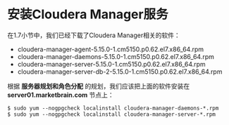 安装Cloudera Manager服务
================================================================================
在1.7小节中，我们已经下载了Cloudera Manager相关的软件：
+ cloudera-manager-agent-5.15.0-1.cm5150.p0.62.el7.x86_64.rpm
+ cloudera-manager-daemons-5.15.0-1.cm5150.p0.62.el7.x86_64.rpm
+ cloudera-manager-server-5.15.0-1.cm5150.p0.62.el7.x86_64.rpm
+ cloudera-manager-server-db-2-5.15.0-1.cm5150.p0.62.el7.x86_64.rpm

根据 **服务器规划和角色分配** 的规划，我们应该把上面的软件安装在 **server01.marketbrain.com**
节点上：
```shell
$ sudo yum --nogpgcheck localinstall cloudera-manager-daemons-*.rpm
$ sudo yum --nogpgcheck localinstall cloudera-manager-server-*.rpm
```

